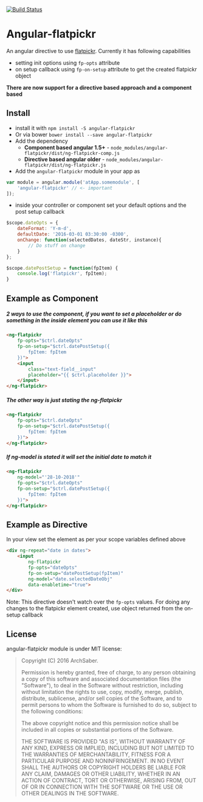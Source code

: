 [![Build Status](https://travis-ci.org/archsaber/angular-flatpickr.svg?branch=master)](https://travis-ci.org/archsaber/angular-flatpickr)

# Angular-flatpickr

An angular directive to use [flatpickr](https://github.com/chmln/flatpickr).
Currently it has following capabilities
* setting init options using `fp-opts` attribute
* on setup callback using `fp-on-setup` attribute to get the created flatpickr object

**There are now support for a directive based approach and a component based**

## Install

* install it with `npm install -S angular-flatpickr`
* Or via bower `bower install --save angular-flatpickr`
* Add the dependency
  * **Component based angular 1.5+** - `node_modules/angular-flatpickr/dist/ng-flatpickr-comp.js`
  * **Directive based angular older** - `node_modules/angular-flatpickr/dist/ng-flatpickr.js`
* Add the `angular-flatpickr` module in your app as

```js
var module = angular.module('atApp.somemodule', [
    'angular-flatpickr' // <- important
]);
```

* inside your controller or component set your default options and the post setup callback

```js
$scope.dateOpts = {
    dateFormat: 'Y-m-d',
    defaultDate: '2016-03-01 03:30:00 -0300',
    onChange: function(selectedDates, dateStr, instance){
        // Do stuff on change
    }
};

$scope.datePostSetup = function(fpItem) {
    console.log('flatpickr', fpItem);
}
```

## Example as Component

##### 2 ways to use the component, if you want to set a placeholder or do something in the inside element you can use it like this
``` html
<ng-flatpickr
	fp-opts="$ctrl.dateOpts"
	fp-on-setup="$ctrl.datePostSetup({
		fpItem: fpItem
	})">
	<input
		class="text-field__input"
		placeholder="{{ $ctrl.placeholder }}">
	</input>
</ng-flatpickr>
```

##### The other way is just stating the ng-flatpickr
``` html
<ng-flatpickr
	fp-opts="$ctrl.dateOpts"
	fp-on-setup="$ctrl.datePostSetup({
		fpItem: fpItem
	})">
</ng-flatpickr>
```

##### If ng-model is stated it will set the initial date to match it
``` html
<ng-flatpickr
    ng-model="'28-10-2018'"
	fp-opts="$ctrl.dateOpts"
	fp-on-setup="$ctrl.datePostSetup({
		fpItem: fpItem
	})">
</ng-flatpickr>
```


## Example as Directive

In your view set the element as per your scope variables defined above
``` html
<div ng-repeat="date in dates">
    <input
        ng-flatpickr
        fp-opts="dateOpts"
        fp-on-setup="datePostSetup(fpItem)"
        ng-model="date.selectedDateObj"
        data-enabletime="true">
</div>
```


Note: This directive doesn't watch over the `fp-opts` values. For doing any changes to the flatpickr element created, use object returned from the on-setup callback


## License

angular-flatpickr module is under MIT license:

> Copyright (C) 2016 ArchSaber.
>
> Permission is hereby granted, free of charge, to any person
> obtaining a copy of this software and associated documentation files
> (the "Software"), to deal in the Software without restriction,
> including without limitation the rights to use, copy, modify, merge,
> publish, distribute, sublicense, and/or sell copies of the Software,
> and to permit persons to whom the Software is furnished to do so,
> subject to the following conditions:
>
> The above copyright notice and this permission notice shall be
> included in all copies or substantial portions of the Software.
>
> THE SOFTWARE IS PROVIDED "AS IS", WITHOUT WARRANTY OF ANY KIND,
> EXPRESS OR IMPLIED, INCLUDING BUT NOT LIMITED TO THE WARRANTIES OF
> MERCHANTABILITY, FITNESS FOR A PARTICULAR PURPOSE AND
> NONINFRINGEMENT. IN NO EVENT SHALL THE AUTHORS OR COPYRIGHT HOLDERS
> BE LIABLE FOR ANY CLAIM, DAMAGES OR OTHER LIABILITY, WHETHER IN AN
> ACTION OF CONTRACT, TORT OR OTHERWISE, ARISING FROM, OUT OF OR IN
> CONNECTION WITH THE SOFTWARE OR THE USE OR OTHER DEALINGS IN THE
> SOFTWARE.
